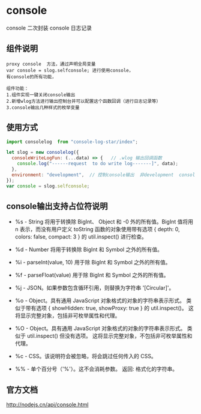 # console
console 二次封装  console 日志记录



## 组件说明

    proxy console  方法，通过声明全局变量
    var console = slog.selfconsole; 进行使用console，
    有console的所有功能，

    组件功能：
    1.组件实现一键关闭console输出
    2.新增wlog方法进行输出控制台并可以配置这个函数回调（进行日志记录等）
    3.console输出几种样式的枚举变量


## 使用方式
```JavaScript
import consolelog  from "console-log-star/index";

let slog = new consolelog({
  consoleWriteLogFun: (...data) => {   // .wlog 输出回调函数
    console.log("------request  to do write log-------]", data);
  },
  environment: "development",  // 控制console输出  非development  console功能失效
});
var console = slog.selfconsole;
```


## console输出支持占位符说明

+ %s - String 将用于转换除 BigInt、 Object 和 -0 外的所有值。BigInt 值将用 n 表示，而没有用户定义 toString 函数的对象使用带有选项 { depth: 0, colors: false, compact: 3 } 的 util.inspect() 进行检查。

+ %d - Number 将用于转换除 BigInt 和 Symbol 之外的所有值。

+ %i - parseInt(value, 10) 用于除 BigInt 和 Symbol 之外的所有值。

+ %f - parseFloat(value) 用于除 BigInt 和 Symbol 之外的所有值。

+ %j - JSON。如果参数包含循环引用，则替换为字符串 '[Circular]'。

+ %o - Object。具有通用 JavaScript 对象格式的对象的字符串表示形式。 类似于带有选项 { showHidden: true, showProxy: true } 的 util.inspect()。 这将显示完整对象，包括非可枚举属性和代理。

+ %O - Object。具有通用 JavaScript 对象格式的对象的字符串表示形式。 类似于 util.inspect() 但没有选项。 这将显示完整对象，不包括非可枚举属性和代理。

+ %c - CSS。该说明符会被忽略，将会跳过任何传入的 CSS。

+ %% - 单个百分号（'%'）。这不会消耗参数。
    返回: <string> 格式化的字符串。

## 官方文档

http://nodejs.cn/api/console.html